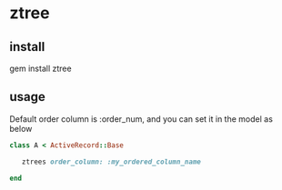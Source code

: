 ztree
=====


install
----------
  gem install ztree
  

usage
----------


  Default order column is :order_num, and you can set it in the model as below

   ```ruby
   class A < ActiveRecord::Base
   
      ztrees order_column: :my_ordered_column_name
   
   end


  
